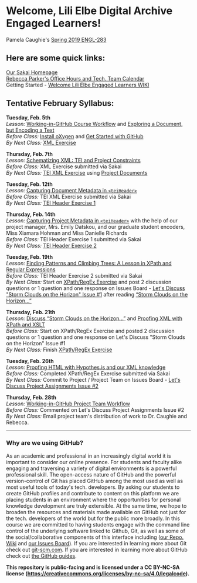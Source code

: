# Welcome, Lili Elbe Digital Archive Engaged Learners!  
Pamela Caughie's [Spring 2019 ENGL-283](https://github.com/RJP43/LiliElbe_EngagedLearners/wiki/ENGL-283.06E:-Transgender-in-Literature)  

## Here are some quick links:
[Our Sakai Homepage](https://sakai.luc.edu/x/u42wPb)   
[Rebecca Parker's Office Hours and Tech. Team Calendar](http://bit.ly/2MdASUn)     
Getting Started - [Welcome Lili Elbe Engaged Learners WIKI](https://github.com/RJP43/LiliElbe_EngagedLearners/wiki/Welcome-Lili-Elbe-Engaged-Learners!)  
  
## Tentative February Syllabus:  

**Tuesday, Feb. 5th**     
*Lesson:* [Working-in-GitHub Course Workflow](https://github.com/RJP43/LiliElbe_EngagedLearners/wiki/Working-in-GitHub#course-workflow) and [Exploring a Document, but Encoding a Text](https://github.com/RJP43/LiliElbe_EngagedLearners/wiki/Exploring-a-Document,-but-Encoding-a-Text)        
*Before Class:* [Install oXygen](https://github.com/RJP43/LiliElbe_EngagedLearners/wiki/Installing-Oxygen) and [Get Started with GitHub](https://github.com/RJP43/LiliElbe_EngagedLearners/wiki/Welcome-Lili-Elbe-Engaged-Learners!#getting-started-with-github)    
*By Next Class:* [XML Exercise]()  
  
**Thursday, Feb. 7th**  
*Lesson:* [Schematizing XML: TEI and Project Constraints](https://github.com/RJP43/LiliElbe_EngagedLearners/wiki/Schematizing-XML:-TEI-and-Project-Constraints)  
*Before Class:* XML Exercise submitted via Sakai   
*By Next Class:* [TEI XML Exercise]() using [Project Documents]()  
  
**Tuesday, Feb. 12th**  
*Lesson:* [Capturing Document Metadata in `<teiHeader>`](https://github.com/RJP43/LiliElbe_EngagedLearners/wiki/Capturing-Document-Metadata)   
*Before Class:* TEI XML Exercise submitted via Sakai      
*By Next Class:* [TEI Header Exercise 1]()   
  
**Thursday, Feb. 14th**  
*Lesson:* [Capturing Project Metadata in `<teiHeader>`](https://github.com/RJP43/LiliElbe_EngagedLearners/wiki/Capturing-Project-Metadata) with the help of our project manager, Mrs. Emily Datskou, and our graduate student encoders, Miss Xiamara Hohman and Miss Danielle Richards    
*Before Class:* TEI Header Exercise 1 submitted via Sakai     
*By Next Class:* [TEI Header Exercise 2]()   
  
**Tuesday, Feb. 19th**  
*Lesson:*  [Finding Patterns and Climbing Trees: A Lesson in XPath and Regular Expressions]()  
*Before Class:* TEI Header Exercise 2 submitted via Sakai      
*By Next Class:* Start on [XPath/RegEx Exercise]() and post 2 discussion questions or 1 question and one response on Issues Board - [Let's Discuss "Storm Clouds on the Horizon" Issue #1](https://github.com/RJP43/LiliElbe_EngagedLearners/issues/1) after reading [“Storm Clouds on the Horizon...”](https://doi.org/10.1080/24692921.2018.1505819)   
   
**Thursday, Feb. 21th**  
*Lesson:* [Discuss “Storm Clouds on the Horizon...”](https://github.com/RJP43/LiliElbe_EngagedLearners/issues/1) and [Proofing XML with XPath and XSLT](https://github.com/RJP43/LiliElbe_EngagedLearners/wiki/Proofing-XML-with-XPath-and-XSLT)  
*Before Class:* Start on XPath/RegEx Exercise and posted 2 discussion questions or 1 question and one response on Let's Discuss "Storm Clouds on the Horizon" Issue #1   
*By Next Class:* Finish [XPath/RegEx Exercise]()  
  
**Tuesday, Feb. 26th**  
*Lesson:* [Proofing HTML with Hypothes.is and our XML knowledge](https://github.com/RJP43/LiliElbe_EngagedLearners/wiki/Proofing-HTML)      
*Before Class:* Completed XPath/RegEx Exercise submitted via Sakai     
*By Next Class:* Commit to Project / Project Team on Issues Board - [Let's Discuss Project Assignments Issue #2](https://github.com/RJP43/LiliElbe_EngagedLearners/issues/2)  

**Thursday, Feb. 28th**  
*Lesson:* [Working-in-GitHub Project Team Workflow](https://github.com/RJP43/LiliElbe_EngagedLearners/wiki/Working-in-GitHub#project-team-workflow)    
*Before Class:* Commented on Let's Discuss Project Assignments Issue #2  
*By Next Class:* Email project team's distribution of work to Dr. Caughie and Rebecca. 
  
***  
  
### Why are we using GitHub?  
As an academic and professional in an increasingly digital world it is important to consider our online presence. For students and faculty alike engaging and traversing a variety of digital environments is a powerful professional skill. The open-access nature of GitHub and the powerful version-control of Git has placed GitHub among the most used as well as most useful tools of today's tech. developers. By asking our students to create GitHub profiles and contribute to content on this platform we are placing students in an environment where the opportunities for personal knowledge development are truly extensible. At the same time, we hope to broaden the resources and materials made available on GitHub not just for the tech. developers of the world but for the public more broadly. In this course we are committed to having students engage with the command line control of the underlying software linked to Github, Git, as well as some of the social/collaborative components of this interface including ([our Repo. Wiki](https://github.com/RJP43/LiliElbe_EngagedLearners/wiki) and [our Issues Board](https://github.com/RJP43/LiliElbe_EngagedLearners/issues)). If you are interested in learning more about Git check out [git-scm.com](https://git-scm.com/). If you are interested in learning more about GitHub check out [the GitHub guides](https://guides.github.com/).  
 
 **This repository is public-facing and is licensed under a CC BY-NC-SA license (https://creativecommons.org/licenses/by-nc-sa/4.0/legalcode).**
  
